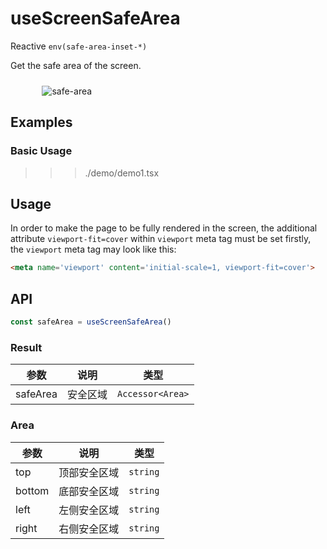 # useScreenSafeArea

Reactive `env(safe-area-inset-*)`

Get the safe area of the screen.

<img src="/safe-areas-1.png" alt="safe-area" style="max-width: 80%;display:block;margin:24px auto" />

## Examples

### Basic Usage

>>> ./demo/demo1.tsx


## Usage

In order to make the page to be fully rendered in the screen, the additional attribute `viewport-fit=cover` within `viewport` meta tag must be set firstly, the `viewport` meta tag may look like this:

```html
<meta name='viewport' content='initial-scale=1, viewport-fit=cover'>
```

## API

```ts
const safeArea = useScreenSafeArea()
```

### Result

| 参数     | 说明     | 类型             |
| -------- | -------- | ---------------- |
| safeArea | 安全区域 | `Accessor<Area>` |

### Area

| 参数     | 说明         | 类型             |
| -------- | ------------ | ---------------- |
| top      | 顶部安全区域 | `string`         |
| bottom   | 底部安全区域 | `string`         |
| left     | 左侧安全区域 | `string`         |
| right    | 右侧安全区域 | `string`         |
